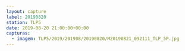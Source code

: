 ```yaml
---
layout: capture
label: 20190820
station: TLP5
date: 2019-08-20 21:00:00+00:00
capturas:
  - imagem: TLP5/2019/201908/20190820/M20190821_092111_TLP_5P.jpg
---
```

